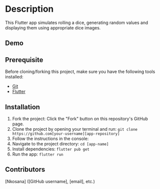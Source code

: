 # Description

This Flutter app simulates rolling a dice, generating random values and displaying them using appropriate dice images.

## Demo

## Prerequisite

Before cloning/forking this project, make sure you have the following tools installed:

* [Git](https://www.google.com)
* [Flutter](https://www.google.com)

## Installation

1. Fork the project: Click the "Fork" button on this repository's GitHub page.
2. Clone the project by opening your terminal and run: `git clone https://github.com[your-username][app-repository]`
3. Follow the instructions in the console:
4. Navigate to the project directory: `cd [app-name]`
5. Install dependencies: `flutter pub get`
6. Run the app: `flutter run`

## Contributors

[Nkosana] ([GitHub username], [email], etc.)
